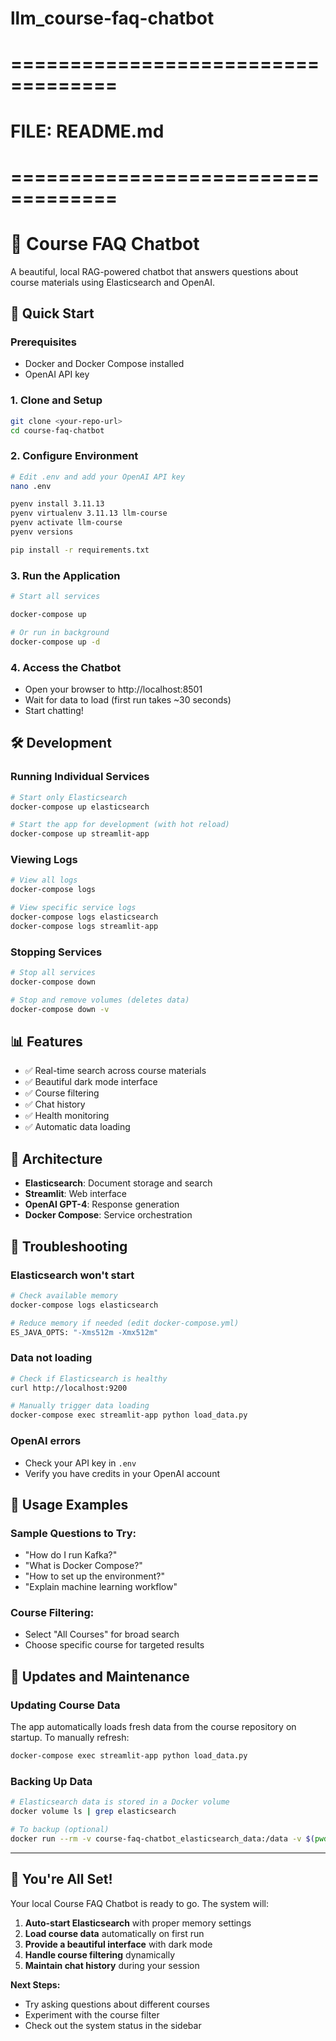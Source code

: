 # llm_course-faq-chatbot
# ===================================
# FILE: README.md
# ===================================
# 🤖 Course FAQ Chatbot

A beautiful, local RAG-powered chatbot that answers questions about course materials using Elasticsearch and OpenAI.

## 🚀 Quick Start

### Prerequisites
- Docker and Docker Compose installed
- OpenAI API key

### 1. Clone and Setup
```bash
git clone <your-repo-url>
cd course-faq-chatbot
```

### 2. Configure Environment
```bash
# Edit .env and add your OpenAI API key
nano .env

pyenv install 3.11.13
pyenv virtualenv 3.11.13 llm-course
pyenv activate llm-course
pyenv versions

pip install -r requirements.txt

```

### 3. Run the Application
```bash
# Start all services

docker-compose up

# Or run in background
docker-compose up -d
```

### 4. Access the Chatbot
- Open your browser to http://localhost:8501
- Wait for data to load (first run takes ~30 seconds)
- Start chatting!

## 🛠️ Development

### Running Individual Services
```bash
# Start only Elasticsearch
docker-compose up elasticsearch

# Start the app for development (with hot reload)
docker-compose up streamlit-app
```

### Viewing Logs
```bash
# View all logs
docker-compose logs

# View specific service logs
docker-compose logs elasticsearch
docker-compose logs streamlit-app
```

### Stopping Services
```bash
# Stop all services
docker-compose down

# Stop and remove volumes (deletes data)
docker-compose down -v
```

## 📊 Features

- ✅ Real-time search across course materials
- ✅ Beautiful dark mode interface
- ✅ Course filtering
- ✅ Chat history
- ✅ Health monitoring
- ✅ Automatic data loading

## 🔧 Architecture

- **Elasticsearch**: Document storage and search
- **Streamlit**: Web interface
- **OpenAI GPT-4**: Response generation
- **Docker Compose**: Service orchestration

## 📝 Troubleshooting

### Elasticsearch won't start
```bash
# Check available memory
docker-compose logs elasticsearch

# Reduce memory if needed (edit docker-compose.yml)
ES_JAVA_OPTS: "-Xms512m -Xmx512m"
```

### Data not loading
```bash
# Check if Elasticsearch is healthy
curl http://localhost:9200

# Manually trigger data loading
docker-compose exec streamlit-app python load_data.py
```

### OpenAI errors
- Check your API key in `.env`
- Verify you have credits in your OpenAI account

## 🎯 Usage Examples

### Sample Questions to Try:
- "How do I run Kafka?"
- "What is Docker Compose?"
- "How to set up the environment?"
- "Explain machine learning workflow"

### Course Filtering:
- Select "All Courses" for broad search
- Choose specific course for targeted results

## 🔄 Updates and Maintenance

### Updating Course Data
The app automatically loads fresh data from the course repository on startup. To manually refresh:

```bash
docker-compose exec streamlit-app python load_data.py
```

### Backing Up Data
```bash
# Elasticsearch data is stored in a Docker volume
docker volume ls | grep elasticsearch

# To backup (optional)
docker run --rm -v course-faq-chatbot_elasticsearch_data:/data -v $(pwd):/backup alpine tar czf /backup/elasticsearch-backup.tar.gz /data
```

---

## 🎉 You're All Set!

Your local Course FAQ Chatbot is ready to go. The system will:

1. **Auto-start Elasticsearch** with proper memory settings
2. **Load course data** automatically on first run
3. **Provide a beautiful interface** with dark mode
4. **Handle course filtering** dynamically
5. **Maintain chat history** during your session

**Next Steps:**
- Try asking questions about different courses
- Experiment with the course filter
- Check out the system status in the sidebar
